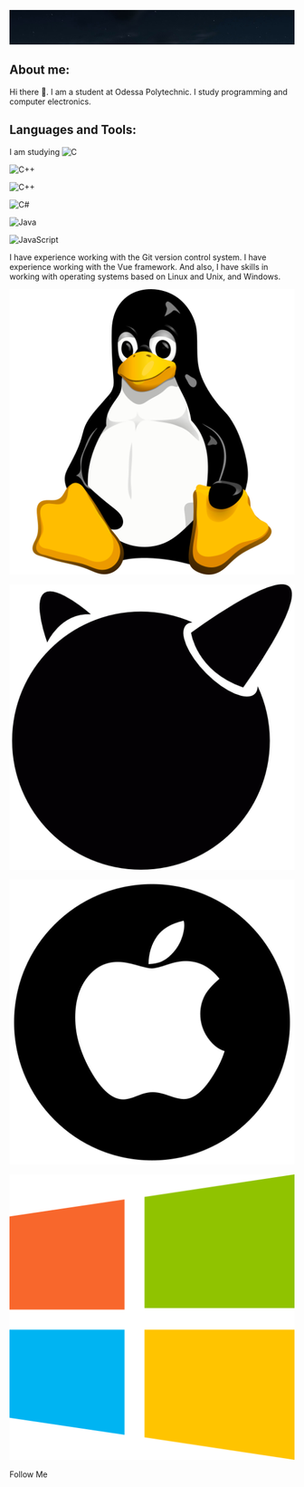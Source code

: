 
[![Header](https://github.com/Egor6052/egor6052/blob/NewSite/assets/2024-08-13_20-43-50.png)](https://github.com/Egor6052?tab=repositories)

## About me: 
Hi there 👋. I am a student at Odessa Polytechnic. I study programming and computer electronics.

## Languages and Tools:
I am studying
![C](https://img.shields.io/badge/C-3498db)

![C++](https://img.shields.io/badge/C++-2980b9?style=for-the-badge&logo=C++)

![C++](https://img.shields.io/badge/C++-2980b9)

![C#](https://img.shields.io/badge/C-Sharp-9b59b6)

![Java](https://img.shields.io/badge/Java-e74c3c)

![JavaScript](https://img.shields.io/badge/JavaScript-f1c40f)

I have experience working with the Git version control system. I have experience working with the Vue framework. And also, I have skills in working with operating systems based on Linux and Unix, and Windows.

[![Linux](https://github.com/Egor6052/egor6052/blob/NewSite/assets/free-icon-linux-6124995.png)]()

[![Unix](https://github.com/Egor6052/egor6052/blob/NewSite/assets/1494.png)]()

[![Mac](https://github.com/Egor6052/egor6052/blob/NewSite/assets/2175370.png)]()

[![Windows](https://github.com/Egor6052/egor6052/blob/NewSite/assets/free-icon-windows-220215.png)]()


Follow Me


<!--

**Egor6052/egor6052** is a ✨ _special_ ✨ repository because its `README.md` (this file) appears on your GitHub profile.

Here are some ideas to get you started:

- 🔭 I’m currently working on ...
- 🌱 I’m currently learning ...
- 👯 I’m looking to collaborate on ...
- 🤔 I’m looking for help with ...
- 💬 Ask me about ...
- 📫 How to reach me: ...
- 😄 Pronouns: ...
- ⚡ Fun fact: ...
 -->

